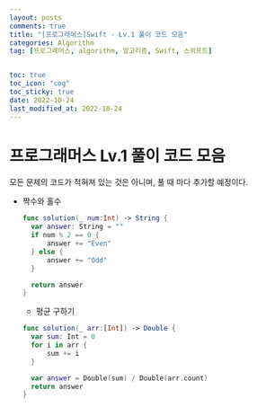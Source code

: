 ```yaml
---
layout: posts
comments: true
title: "[프로그래머스]Swift - Lv.1 풀이 코드 모음"
categories: Algorithm
tag: [프로그래머스, algorithm, 알고리즘, Swift, 스위프트]


toc: true
toc_icon: "cog"
toc_sticky: true
date: 2022-10-24
last_modified_at: 2022-10-24
---
```




# 프로그래머스 Lv.1 풀이 코드 모음

모든 문제의 코드가 적혀져 있는 것은 아니며, 풀 때 마다 추가할 예정이다.

* 짝수와 홀수
  ```swift
  func solution(_ num:Int) -> String {
    var answer: String = ""
    if num % 2 == 0 {
        answer += "Even"
    } else {
        answer += "Odd"
    }

    return answer
  }
  ```

  * 평균 구하기
  ```swift
  func solution(_ arr:[Int]) -> Double {
    var sum: Int = 0
    for i in arr {
        sum += i
    }

    var answer = Double(sum) / Double(arr.count)
    return answer
  }
  ```